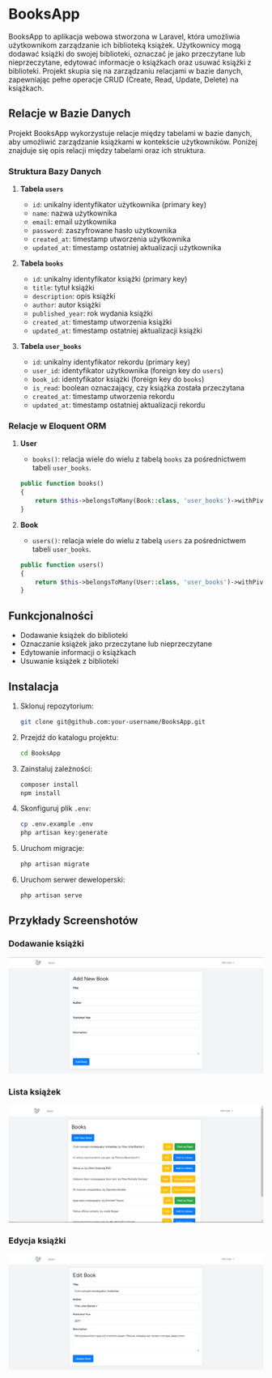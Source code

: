 # BooksApp

BooksApp to aplikacja webowa stworzona w Laravel, która umożliwia użytkownikom zarządzanie ich biblioteką książek. Użytkownicy mogą dodawać książki do swojej biblioteki, oznaczać je jako przeczytane lub nieprzeczytane, edytować informacje o książkach oraz usuwać książki z biblioteki. Projekt skupia się na zarządzaniu relacjami w bazie danych, zapewniając pełne operacje CRUD (Create, Read, Update, Delete) na książkach.

## Relacje w Bazie Danych

Projekt BooksApp wykorzystuje relacje między tabelami w bazie danych, aby umożliwić zarządzanie książkami w kontekście użytkowników. Poniżej znajduje się opis relacji między tabelami oraz ich struktura.

### Struktura Bazy Danych

1. **Tabela `users`**
    - `id`: unikalny identyfikator użytkownika (primary key)
    - `name`: nazwa użytkownika
    - `email`: email użytkownika
    - `password`: zaszyfrowane hasło użytkownika
    - `created_at`: timestamp utworzenia użytkownika
    - `updated_at`: timestamp ostatniej aktualizacji użytkownika

2. **Tabela `books`**
    - `id`: unikalny identyfikator książki (primary key)
    - `title`: tytuł książki
    - `description`: opis książki
    - `author`: autor książki
    - `published_year`: rok wydania książki
    - `created_at`: timestamp utworzenia książki
    - `updated_at`: timestamp ostatniej aktualizacji książki

3. **Tabela `user_books`**
    - `id`: unikalny identyfikator rekordu (primary key)
    - `user_id`: identyfikator użytkownika (foreign key do `users`)
    - `book_id`: identyfikator książki (foreign key do `books`)
    - `is_read`: boolean oznaczający, czy książka została przeczytana
    - `created_at`: timestamp utworzenia rekordu
    - `updated_at`: timestamp ostatniej aktualizacji rekordu

### Relacje w Eloquent ORM

1. **User**
    - `books()`: relacja wiele do wielu z tabelą `books` za pośrednictwem tabeli `user_books`.
    
    ```php
    public function books()
    {
        return $this->belongsToMany(Book::class, 'user_books')->withPivot('is_read')->withTimestamps();
    }
    ```

2. **Book**
    - `users()`: relacja wiele do wielu z tabelą `users` za pośrednictwem tabeli `user_books`.
    
    ```php
    public function users()
    {
        return $this->belongsToMany(User::class, 'user_books')->withPivot('is_read')->withTimestamps();
    }
    ```

## Funkcjonalności

- Dodawanie książek do biblioteki
- Oznaczanie książek jako przeczytane lub nieprzeczytane
- Edytowanie informacji o książkach
- Usuwanie książek z biblioteki

## Instalacja

1. Sklonuj repozytorium:
    ```sh
    git clone git@github.com:your-username/BooksApp.git
    ```

2. Przejdź do katalogu projektu:
    ```sh
    cd BooksApp
    ```

3. Zainstaluj zależności:
    ```sh
    composer install
    npm install
    ```

4. Skonfiguruj plik `.env`:
    ```sh
    cp .env.example .env
    php artisan key:generate
    ```

5. Uruchom migracje:
    ```sh
    php artisan migrate
    ```

6. Uruchom serwer deweloperski:
    ```sh
    php artisan serve
    ```

## Przykłady Screenshotów

### Dodawanie książki
![Dodawanie książki](img/screen2.PNG)

### Lista książek
![Lista książek](img/screen1.PNG)

### Edycja książki
![Edycja książki](img/screen3.PNG)
